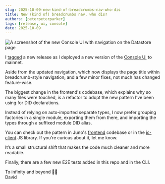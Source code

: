 ```yaml
---
slug: 2025-10-09-new-kind-of-breadcrumbs-nav-who-dis
title: New (kind of) breadcrumbs nav, who dis?
authors: [peterpeterparker]
tags: [release, ui, console]
date: 2025-10-09
---
```


![A screenshot of the new Console UI with navigation on the Datastore page](https://github.com/user-attachments/assets/ee45b372-4958-4634-8e12-3178399b7d4d)

I [tagged](https://github.com/junobuild/juno/releases/tag/v0.0.58) a new release as I deployed a new version of the [Console UI](https://console.juno.build/) to mainnet.

Aside from the updated navigation, which now displays the page title within breadcrumb-style navigation, and a few minor fixes, not much has changed feature-wise.

The biggest change in the frontend's codebase, which explains why so many files were touched, is a refactor to adopt the new pattern I’ve been using for DID declarations.

Instead of relying on auto-imported separate types, I now prefer grouping factories in a single module, exporting them from there, and importing the types through a suffixed module DID alias.

You can check out the pattern in Juno's [frontend](https://github.com/junobuild/juno/tree/main/src/frontend) codebase or in the [ic-client](https://github.com/junobuild/juno-js/tree/main/packages/ic-client) JS library. If you're curious about it, let me know.

It’s a small structural shift that makes the code much cleaner and more readable.

Finally, there are a few new E2E tests added in this repo and in the CLI.

To infinity and beyond 🍞✨<br />David
